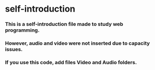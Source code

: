 # self-introduction
### This is a self-introduction file made to study web programming.
### However, audio and video were not inserted due to capacity issues.
### If you use this code, add files Video and Audio folders.
